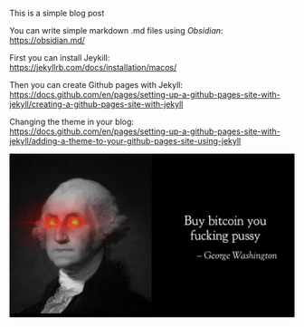 This is a simple blog post 

You can write simple markdown .md files using *Obsidian*:  
https://obsidian.md/

First you can install Jeykill:  
https://jekyllrb.com/docs/installation/macos/

Then you can create Github pages with Jekyll:  
https://docs.github.com/en/pages/setting-up-a-github-pages-site-with-jekyll/creating-a-github-pages-site-with-jekyll

Changing the theme in your blog:  
https://docs.github.com/en/pages/setting-up-a-github-pages-site-with-jekyll/adding-a-theme-to-your-github-pages-site-using-jekyll



![Ciao Giorgio](attachments/george.jpeg)